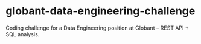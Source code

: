 # globant-data-engineering-challenge
Coding challenge for a Data Engineering position at Globant – REST API + SQL analysis.
